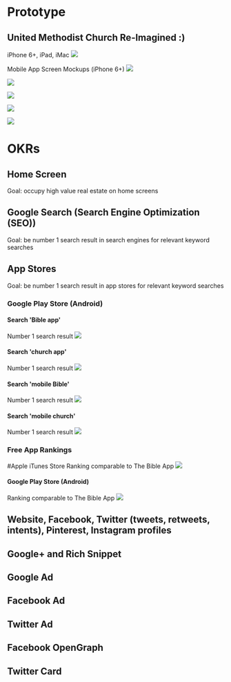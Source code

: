 # Prototype

## United Methodist Church Re-Imagined :)

iPhone 6+, iPad, iMac
![](prototype/iphone-6-plus-ipad-imac.jpg)

Mobile App Screen Mockups (iPhone 6+)
![](prototype/iphone-6-plus-screens-1.jpg)

![](prototype/iphone-6-plus-screens-2.jpg)

![](prototype/iphone-6-plus-screens-3.jpg)

![](prototype/iphone-6-plus-screens-4.jpg)

![](prototype/iphone-6-plus-screens-5.jpg)

# OKRs

## Home Screen
Goal: occupy high value real estate on home screens

## Google Search (Search Engine Optimization (SEO))
Goal: be number 1 search result in search engines for relevant keyword searches

## App Stores
Goal: be number 1 search result in app stores for relevant keyword searches

### Google Play Store (Android)

#### Search 'Bible app'
Number 1 search result
![](prototype/google-play-search-bible-app-the-church-app.jpg)

#### Search 'church app'
Number 1 search result
![](prototype/google-play-search-church-app-the-church-app.jpg)

#### Search 'mobile Bible'
Number 1 search result
![](prototype/google-play-search-mobile-bible-the-church-app.jpg)

#### Search 'mobile church'
Number 1 search result
![](prototype/google-play-search-mobile-church-the-church-app.jpg)

### Free App Rankings

#Apple iTunes Store
Ranking comparable to The Bible App
![](prototype/apple-store-itune-charts-free-apps-the-church-app.jpg)

#### Google Play Store (Android)
Ranking comparable to The Bible App
![](prototype/google-play-top-selling-free-apps-the-church-app.jpg)

## Website, Facebook, Twitter (tweets, retweets, intents), Pinterest, Instagram profiles

## Google+ and Rich Snippet

## Google Ad

## Facebook Ad

## Twitter Ad

## Facebook OpenGraph

## Twitter Card